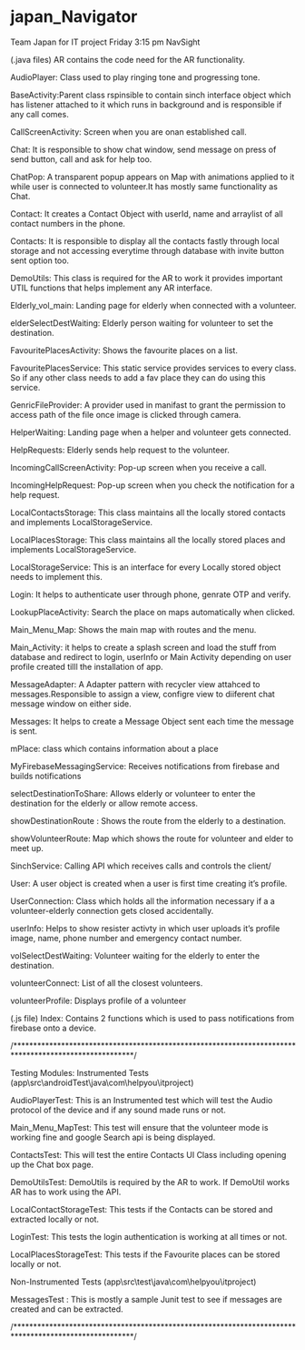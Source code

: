 # japan_Navigator
Team Japan for IT project Friday 3:15 pm 
NavSight

(.java files)
AR contains the code need for the AR functionality.

AudioPlayer: Class used to play ringing tone and progressing tone.

BaseActivity:Parent class rspinsible to contain sinch interface object which has listener attached to it which runs in background and is responsible if any call comes.

CallScreenActivity: Screen when you are onan established call.

Chat: It is responsible to show chat window, send message on press of send button, call and ask for help too.

ChatPop: A transparent popup appears on Map with animations applied to it while user is connected to volunteer.It has mostly same functionality as Chat.

Contact:  It creates a Contact Object with userId, name and arraylist of all contact numbers in the phone.

Contacts: It is responsible to display all the contacts fastly through local storage and not accessing everytime through database with invite button sent option too.

DemoUtils: This class is required for the AR to work it provides important UTIL functions that helps implement any AR interface.

Elderly_vol_main: Landing page for elderly when connected with a volunteer. 

elderSelectDestWaiting: Elderly person waiting for volunteer to set the destination.

FavouritePlacesActivity: Shows the favourite places on a list.

FavouritePlacesService: This static service provides services to every class. So if any other class needs to add a fav place they can do using this service.

GenricFileProvider:  A provider used in manifast to grant the permission to access path of the file once image is clicked through camera.

HelperWaiting: Landing page when a helper and volunteer gets connected.

HelpRequests: Elderly sends help request to the volunteer.

IncomingCallScreenActivity: Pop-up screen when you receive a call.

IncomingHelpRequest: Pop-up screen when you check the notification for a help request.

LocalContactsStorage: This class maintains all the locally stored contacts and implements LocalStorageService.

LocalPlacesStorage: This class maintains all the locally stored places and implements LocalStorageService.

LocalStorageService: This is an interface for every Locally stored object needs to implement this.

Login: It helps to authenticate user through phone, genrate OTP and verify.

LookupPlaceActivity: Search the place on maps automatically when clicked.

Main_Menu_Map: Shows the main map with routes and the menu.

Main_Activity: it helps to create a splash screen and load the stuff from database and redirect to login, userInfo or Main Activity depending on user profile created tilll the installation of app.

MessageAdapter: A Adapter pattern with recycler view attahced to messages.Responsible to assign a view, configre view to diiferent chat message  window on either side.

Messages: It helps to create a Message Object sent each time the message is sent.

mPlace: class which contains information about a place

MyFirebaseMessagingService:  Receives notifications from firebase and builds notifications

selectDestinationToShare:   Allows elderly or volunteer to enter the destination for the elderly or allow remote access.

showDestinationRoute : Shows the route from the elderly to a destination.

showVolunteerRoute: Map which shows the route for volunteer and elder to meet up.

SinchService: Calling API which receives calls and controls the client/

User: A user object is created when a user is first time creating it’s profile.

UserConnection:  Class which holds all the information necessary if a a volunteer-elderly connection gets closed accidentally.

userInfo: Helps to show resister activty in which user uploads it’s profile image, name, phone number and emergency contact number.

volSelectDestWaiting:  Volunteer waiting for the elderly to enter the destination.

volunteerConnect: List of all the closest volunteers.

volunteerProfile: Displays profile of a volunteer

(.js file)
Index: Contains 2 functions which is used to pass notifications from firebase onto a device.

/******************************************************************************************************/

Testing Modules:
Instrumented Tests (app\src\androidTest\java\com\helpyou\itproject)

AudioPlayerTest: This is an Instrumented test which will test the Audio protocol of the device and if any sound made runs or not.

Main_Menu_MapTest: This test will ensure that the volunteer mode is working fine and google Search api is being displayed.

ContactsTest: This will test the entire Contacts UI Class including opening up the Chat box page.

DemoUtilsTest: DemoUtils is required by the AR to work. If DemoUtil works AR has to work using the API.

LocalContactStorageTest: This tests if the Contacts can be stored and extracted locally or not.

LoginTest: This tests the login authentication is working at all times or not.

LocalPlacesStorageTest: This tests if the Favourite places can be stored locally or not.

Non-Instrumented Tests (app\src\test\java\com\helpyou\itproject)

MessagesTest : This is mostly a sample Junit test to see if messages are created and can be extracted.

/******************************************************************************************************/


